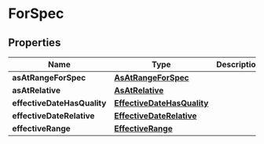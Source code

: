 

# ForSpec


## Properties

Name | Type | Description | Notes
------------ | ------------- | ------------- | -------------
**asAtRangeForSpec** | [**AsAtRangeForSpec**](AsAtRangeForSpec.md) |  |  [optional]
**asAtRelative** | [**AsAtRelative**](AsAtRelative.md) |  |  [optional]
**effectiveDateHasQuality** | [**EffectiveDateHasQuality**](EffectiveDateHasQuality.md) |  |  [optional]
**effectiveDateRelative** | [**EffectiveDateRelative**](EffectiveDateRelative.md) |  |  [optional]
**effectiveRange** | [**EffectiveRange**](EffectiveRange.md) |  |  [optional]



